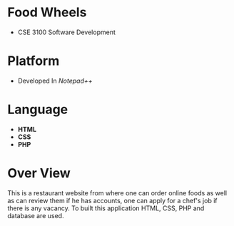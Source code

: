 # Food Wheels
* CSE 3100 Software Development

# Platform
* Developed In *Notepad++*

# Language
 * **HTML**
 * **CSS**
 * **PHP**

# Over View
This is a restaurant website from where one can order online foods as well as can review them if he has accounts, one can apply for a chef's job if there is any vacancy. To built this application HTML, CSS, PHP and database are used.
